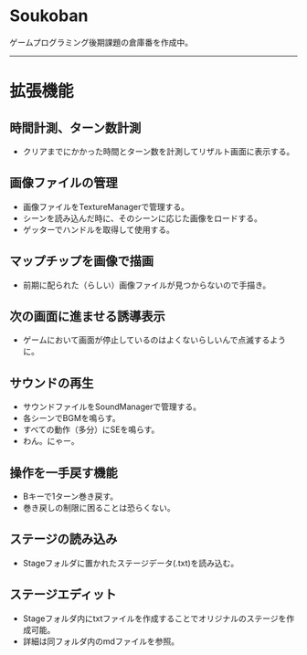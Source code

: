# Soukoban
ゲームプログラミング後期課題の倉庫番を作成中。

---

# 拡張機能

## 時間計測、ターン数計測
* クリアまでにかかった時間とターン数を計測してリザルト画面に表示する。

## 画像ファイルの管理
* 画像ファイルをTextureManagerで管理する。
* シーンを読み込んだ時に、そのシーンに応じた画像をロードする。
* ゲッターでハンドルを取得して使用する。

## マップチップを画像で描画
* 前期に配られた（らしい）画像ファイルが見つからないので手描き。

## 次の画面に進ませる誘導表示
* ゲームにおいて画面が停止しているのはよくないらしいんで点滅するように。

## サウンドの再生
* サウンドファイルをSoundManagerで管理する。
* 各シーンでBGMを鳴らす。
* すべての動作（多分）にSEを鳴らす。
* わん。にゃー。

## 操作を一手戻す機能
* Bキーで1ターン巻き戻す。
* 巻き戻しの制限に困ることは恐らくない。

## ステージの読み込み
* Stageフォルダに置かれたステージデータ(.txt)を読み込む。

## ステージエディット
* Stageフォルダ内にtxtファイルを作成することでオリジナルのステージを作成可能。
* 詳細は同フォルダ内のmdファイルを参照。